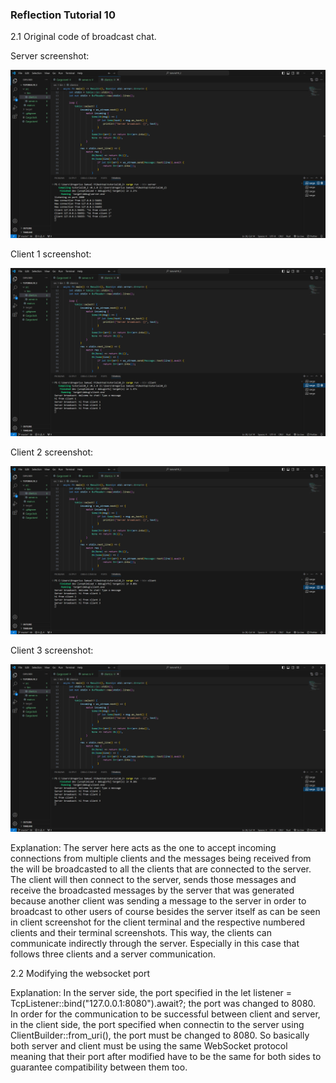 ### Reflection Tutorial 10

2.1 Original code of broadcast chat.

Server screenshot:

![alt text](<assets/Screenshot (1098).png>)

Client 1 screenshot:

![alt text](<assets/Screenshot (1099).png>)

Client 2 screenshot:

![alt text](<assets/Screenshot (1100).png>)

Client 3 screenshot:

![alt text](<assets/Screenshot (1101).png>)

Explanation:
The server here acts as the one to accept incoming connections from multiple clients and the messages being received from the will be broadcasted to all the clients that are connected to the server. The client will then connect to the server, sends those messages and receive the broadcasted messages by the server that was generated because another client was sending a message to the server in order to broadcast to other users of course besides the server itself as can be seen in client screenshot for the client terminal and the respective numbered clients and their terminal screenshots. This way, the clients can communicate indirectly through the server. Especially in this case that follows three clients and a server communication. 

2.2 Modifying the websocket port

Explanation:
In the server side, the port specified in the let listener = TcpListener::bind("127.0.0.1:8080").await?; the port was changed to 8080. In order for the communication to be successful between client and server, in the client side, the port specified when connectin to the server using ClientBuilder::from_uri(), the port must be changed to 8080. So basically both server and client must be using the same WebSocket protocol meaning that their port after modified have to be the same for both sides to guarantee compatibility between them too. 
